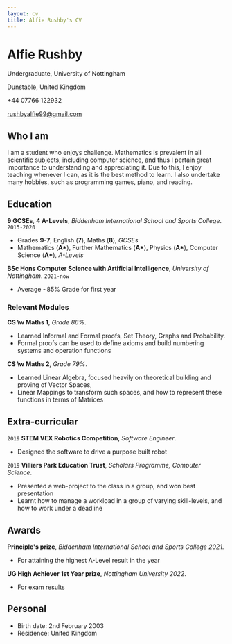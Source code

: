 ```yaml
---
layout: cv
title: Alfie Rushby's CV
---
```

# Alfie Rushby
Undergraduate, University of Nottingham

Dunstable, United Kingdom

+44 07766 122932

<div id="webaddress">
<a href="mailto: rushbyalfie99@gmail.com">rushbyalfie99@gmail.com</a>
</div>


## Who I am

I am a student who enjoys challenge. Mathematics is prevalent in all scientific subjects, including computer science,
and thus I pertain great importance to understanding and appreciating it. Due to this, I enjoy teaching whenever I can, as it is the best method to learn.
I also undertake many hobbies, such as programming games, piano, and reading. 


## Education

__9 GCSEs__, __4 A-Levels__, *Biddenham International School and Sports College*.
`2015-2020`
- Grades __9-7__, English (__7__), Maths (__8__), *GCSEs*
- Mathematics (__A\*__), Further Mathematics (__A\*__), Physics (__A\*__), Computer Science (__A\*__), *A-Levels*

__BSc Hons Computer Science with Artificial Intelligence__, *University of Nottingham*.
`2021-now`
- Average ~85% Grade for first year
 
### Relevant Modules

__CS \w Maths 1__, *Grade 86%*.
- Learned Informal and Formal proofs, Set Theory, Graphs and Probability. 
- Formal proofs can be used to define axioms and build numbering systems and operation functions

__CS \w Maths 2__, *Grade 79%*.
- Learned Linear Algebra, focused heavily on theoretical building and proving of Vector Spaces, 
- Linear Mappings to transform such spaces, and how to represent these functions in terms of Matrices



## Extra-curricular 


`2019`
__STEM VEX Robotics Competition__, *Software Engineer*.
- Designed the software to drive a purpose built robot
 

`2019`
__Villiers Park Education Trust__, *Scholars Programme, Computer Science*.
- Presented a web-project to the class in a group, and won best presentation
- Learnt how to manage a workload in a group of varying skill-levels, and how to work under a deadline

## Awards

__Principle's prize__, *Biddenham International School and Sports College 2021*.
- For attaining the highest A-Level result in the year

__UG High Achiever 1st Year prize__, *Nottingham University 2022*.
- For exam results

## Personal

- Birth date: 2nd February 2003
- Residence: United Kingdom

<!-- ### Footer

Last updated: May 2013 -->


